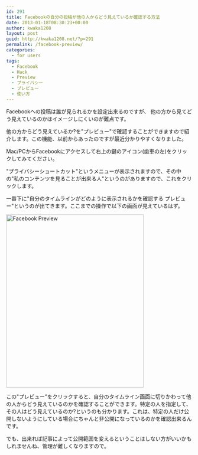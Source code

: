 ```yaml
---
id: 291
title: Facebookの自分の投稿が他の人からどう見えているか確認する方法
date: 2013-01-18T08:30:23+00:00
author: kwaka1208
layout: post
guid: http://kwaka1208.net/?p=291
permalink: /facebook-preview/
categories:
  - for users
tags:
  - Facebook
  - Hack
  - Preview
  - プライバシー
  - プレビュー
  - 使い方
---
```

Facebookへの投稿は誰が見られるかを設定出来るのですが、
他の方から見てどう見えているのかはイメージしにくいのが難点です。

他の方からどう見えているか?を"プレビュー"で確認することができますので紹介します。この機能、以前からあったのですが最近分かりやすくなりました。

Mac/PCからFacebookにアクセスして右上の鍵のアイコン(歯車の左)をクリックしてみてください。

"プライバシーショートカット"というメニューが表示されますので、その中の"私のコンテンツを見ることが出来る人"というのがありますので、これをクリックします。

一番下に"自分のタイムラインがどのように表示されるかを確認する プレビュー"というのが出てきます。ここまでの操作で以下の画面が見えているはず。

<img src="http://kwaka1208.net/wp-content/uploads/2013/01/preview.png" alt="Facebook Preview" width="372" height="469" class="alignnone size-full wp-image-292" />

この"プレビュー"をクリックすると、自分のタイムライン画面に切りかわって他の人からどう見えているのかを確認することができます。特定の人を指定して、その人はどう見えているのか?というのも分かります。これは、特定の人だけ公開しないようにしている場合にちゃんと非公開になっているのかを確認出来るんです。

でも、出来れば記事によって公開範囲を変えるということはしない方がいいかもしれませんね、管理が難しくなりますので。
